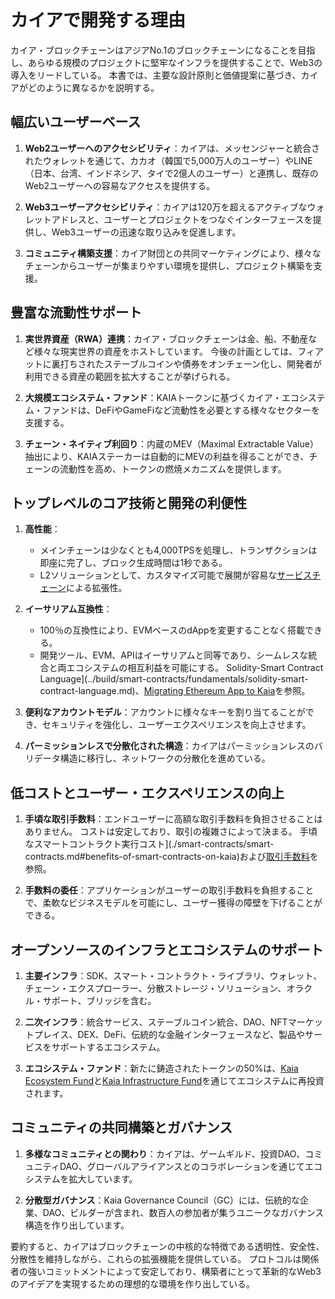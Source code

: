 # カイアで開発する理由

カイア・ブロックチェーンはアジアNo.1のブロックチェーンになることを目指し、あらゆる規模のプロジェクトに堅牢なインフラを提供することで、Web3の導入をリードしている。 本書では、主要な設計原則と価値提案に基づき、カイアがどのように異なるかを説明する。

## 幅広いユーザーベース

1. **Web2ユーザーへのアクセシビリティ**：カイアは、メッセンジャーと統合されたウォレットを通じて、カカオ（韓国で5,000万人のユーザー）やLINE（日本、台湾、インドネシア、タイで2億人のユーザー）と連携し、既存のWeb2ユーザーへの容易なアクセスを提供する。

2. **Web3ユーザーアクセシビリティ**：カイアは120万を超えるアクティブなウォレットアドレスと、ユーザーとプロジェクトをつなぐインターフェースを提供し、Web3ユーザーの迅速な取り込みを促進します。

3. **コミュニティ構築支援**：カイア財団との共同マーケティングにより、様々なチェーンからユーザーが集まりやすい環境を提供し、プロジェクト構築を支援。

## 豊富な流動性サポート

1. **実世界資産（RWA）連携**：カイア・ブロックチェーンは金、船、不動産など様々な現実世界の資産をホストしています。 今後の計画としては、フィアットに裏打ちされたステーブルコインや債券をオンチェーン化し、開発者が利用できる資産の範囲を拡大することが挙げられる。

2. **大規模エコシステム・ファンド**：KAIAトークンに基づくカイア・エコシステム・ファンドは、DeFiやGameFiなど流動性を必要とする様々なセクターを支援する。

3. **チェーン・ネイティブ利回り**：内蔵のMEV（Maximal Extractable Value）抽出により、KAIAステーカーは自動的にMEVの利益を得ることができ、チェーンの流動性を高め、トークンの燃焼メカニズムを提供します。

## トップレベルのコア技術と開発の利便性

1. **高性能**：
    - メインチェーンは少なくとも4,000TPSを処理し、トランザクションは即座に完了し、ブロック生成時間は1秒である。
    - <LinkWithTooltip tooltip="L2 (layer 2) blockchains act as an additional<br />  layer that helps the main blockchain handle<br />  more transactions more efficiently.">L2</LinkWithTooltip>ソリューションとして、カスタマイズ可能で展開が容易な[サービスチェーン](scaling-solutions.md#service-chain)による拡張性。

2. **イーサリアム互換性**：
    - 100％の互換性により、EVMベースのdAppを変更することなく搭載できる。
    - 開発ツール、EVM、APIはイーサリアムと同等であり、シームレスな統合と両エコシステムの相互利益を可能にする。 Solidity-Smart Contract Language](../build/smart-contracts/fundamentals/solidity-smart-contract-language.md)、[Migrating Ethereum App to Kaia](../build/tutorials/migrating-ethereum-app-to-kaia.mdx)を参照。

3. **便利なアカウントモデル**：アカウントに様々なキーを割り当てることができ、セキュリティを強化し、ユーザーエクスペリエンスを向上させます。

4. **パーミッションレスで分散化された構造**：カイアはパーミッションレスのバリデータ構造に移行し、ネットワークの分散化を進めている。

## 低コストとユーザー・エクスペリエンスの向上

1. **手頃な取引手数料**：エンドユーザーに高額な取引手数料を負担させることはありません。 コストは安定しており、取引の複雑さによって決まる。 手頃なスマートコントラクト実行コスト](./smart-contracts/smart-contracts.md#benefits-of-smart-contracts-on-kaia)および[取引手数料](transaction-fees/transaction-fees.md)を参照。

2. **手数料の委任**：アプリケーションがユーザーの取引手数料を負担することで、柔軟なビジネスモデルを可能にし、ユーザー獲得の障壁を下げることができる。

## オープンソースのインフラとエコシステムのサポート

1. **主要インフラ**：SDK、スマート・コントラクト・ライブラリ、ウォレット、チェーン・エクスプローラー、分散ストレージ・ソリューション、オラクル・サポート、ブリッジを含む。

2. **二次インフラ**：統合サービス、ステーブルコイン統合、DAO、NFTマーケットプレイス、DEX、DeFi、伝統的な金融インターフェースなど、製品やサービスをサポートするエコシステム。

3. **エコシステム・ファンド**：新たに鋳造されたトークンの50%は、[Kaia Ecosystem Fund](./token-economics/token-economy.md#kaia-ecosystem-fund)と[Kaia Infrastructure Fund](./token-economics/token-economy.md#kaia-infrastructure-fund)を通じてエコシステムに再投資されます。

## コミュニティの共同構築とガバナンス

1. **多様なコミュニティとの関わり**：カイアは、ゲームギルド、投資DAO、コミュニティDAO、グローバルアライアンスとのコラボレーションを通じてエコシステムを拡大しています。

2. **分散型ガバナンス**：Kaia Governance Council（GC）には、伝統的な企業、DAO、ビルダーが含まれ、数百人の参加者が集うユニークなガバナンス構造を作り出しています。

要約すると、カイアはブロックチェーンの中核的な特徴である透明性、安全性、分散性を維持しながら、これらの拡張機能を提供している。 プロトコルは関係者の強いコミットメントによって安定しており、構築者にとって革新的なWeb3のアイデアを実現するための理想的な環境を作り出している。